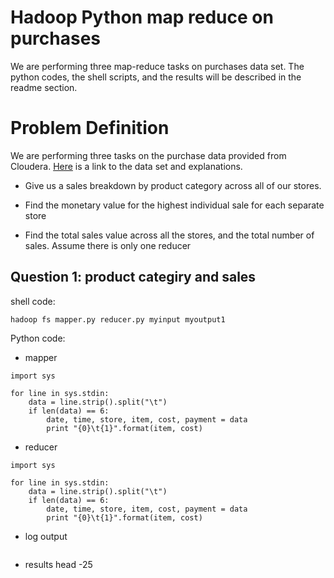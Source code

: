 # Hadoop Python map reduce on purchases
We are performing three map-reduce tasks on purchases data set. The python codes, the shell scripts, and the results will be described in the readme section.


# Problem Definition

We are performing three tasks on the purchase data provided from Cloudera. [Here](https://docs.google.com/document/d/1v0zGBZ6EHap-Smsr3x3sGGpDW-54m82kDpPKC2M6uiY/edit?usp=sharing) is a link to the data set and explanations.

- Give us a sales breakdown by product category across all of our stores.

- Find the monetary value for the highest individual sale for each separate store

- Find the total sales value across all the stores, and the total number of sales. Assume there is only one reducer


## Question 1: product categiry and sales

shell code:

```
hadoop fs mapper.py reducer.py myinput myoutput1
```


Python code:

- mapper

```
import sys

for line in sys.stdin:
    data = line.strip().split("\t")
    if len(data) == 6:
        date, time, store, item, cost, payment = data
        print "{0}\t{1}".format(item, cost)
```

- reducer

```
import sys

for line in sys.stdin:
    data = line.strip().split("\t")
    if len(data) == 6:
        date, time, store, item, cost, payment = data
        print "{0}\t{1}".format(item, cost)
```


- log output

```

```


- results head -25

```

```